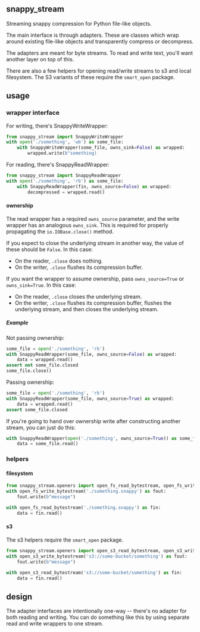 ## snappy_stream

Streaming snappy compression for Python file-like objects.

The main interface is through adapters.  These are classes which wrap around existing file-like objects and transparently compress or decompress.

The adapters are meant for byte streams.  To read and write text, you'll want another layer on top of this.

There are also a few helpers for opening read/write streams to s3 and local filesystem.  The S3 variants of these require the `smart_open` package.

## usage
### wrapper interface

For writing, there's SnappyWriteWrapper:
```python
from snappy_stream import SnappyWriteWrapper
with open('./something', 'wb') as some_file:
    with SnappyWriteWrapper(some_file, owns_sink=False) as wrapped:
        wrapped.write(b"something)
```

For reading, there's SnappyReadWrapper:
```python
from snappy_stream import SnappyReadWrapper
with open('./something', 'rb') as some_file:
    with SnappyReadWrapper(fin, owns_source=False) as wrapped:
        decompressed = wrapped.read()
```

#### ownership
The read wrapper has a required `owns_source` parameter, and the write wrapper has an analogous `owns_sink`.  This is required for properly propagating the `io.IOBase.close()` method.

If you expect to close the underlying stream in another way, the value of these should be `False`.  In this case:
* On the reader, `.close` does nothing.
* On the writer, `.close` flushes its compression buffer.

If you want the wrapper to assume ownership, pass `owns_source=True` or `owns_sink=True`.  In this case:
* On the reader, `.close` closes the underlying stream.
* On the writer, `.close` flushes its compression buffer, flushes the underlying stream, and then closes the underlying stream.

##### Example
Not passing ownership:
```python
some_file = open('./something', 'rb')
with SnappyReadWrapper(some_file, owns_source=False) as wrapped:
    data = wrapped.read()
assert not some_file.closed
some_file.close()
```

Passing ownership:
``` python
some_file = open('./something', 'rb')
with SnappyReadWrapper(some_file, owns_source=True) as wrapped:
    data = wrapped.read()
assert some_file.closed
```

If you're going to hand over ownership write after constructing another stream, you can just do this:
``` python
with SnappyReadWrapper(open('./something', owns_source=True)) as some_file:
    data = some_file.read()
```

### helpers

#### filesystem
```python
from snappy_stream.openers import open_fs_read_bytestream, open_fs_write_bytestream
with open_fs_write_bytestream('./something.snappy') as fout:
    fout.write(b"message")

with open_fs_read_bytestream('./something.snappy') as fin:
    data = fin.read()
```

#### s3
The s3 helpers require the `smart_open` package.
```python
from snappy_stream.openers import open_s3_read_bytestream, open_s3_write_bytestream
with open_s3_write_bytestream('s3://some-bucket/something') as fout:
    fout.write(b"message")

with open_s3_read_bytestream('s3://some-bucket/something') as fin:
    data = fin.read()
```

## design
The adapter interfaces are intentionally one-way -- there's no adapter for both reading and writing.  You can do something like this by using separate read and write wrappers to one stream.

